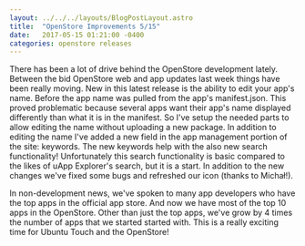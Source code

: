 ```yaml
---
layout: ../../../layouts/BlogPostLayout.astro
title:  "OpenStore Improvements 5/15"
date:   2017-05-15 01:21:00 -0400
categories: openstore releases
---
```


There has been a lot of drive behind the OpenStore development lately. Between
the bid OpenStore web and app updates last week things have been really moving.
New in this latest release is the ability to edit your app's name. Before the
app name was pulled from the app's manifest.json. This proved problematic because
several apps want their app's name displayed differently than what it is in the
manifest. So I've setup the needed parts to allow editing the name without uploading
a new package. In addition to editing the name I've added a new field in the
app management portion of the site: keywords. The new keywords help with the
also new search functionality! Unfortunately this search functionality is basic
compared to the likes of uApp Explorer's search, but it is a start. In addition
to the new changes we've fixed some bugs and refreshed our icon (thanks to Michał!).

In non-development news, we've spoken to many app developers who have the top
apps in the official app store. And now we have most of the top 10 apps in the
OpenStore. Other than just the top apps, we've grow by 4 times the number of apps
that we started started with. This is a really exciting time for Ubuntu Touch
and the OpenStore!

